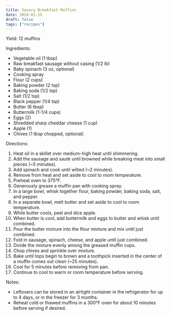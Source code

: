 ```yaml
---
title: Savory Breakfast Muffins
date: 2024-01-15
draft: false
tags: ["recipes"]
---
```


Yield: 12 muffins

Ingredients:
- Vegetable oil (1 tbsp)
- Raw breakfast sausage without casing (1/2 lb)
- Baby spinach (3 oz, optional)
- Cooking spray
- Flour (2 cups)
- Baking powder (2 tsp)
- Baking soda (1/2 tsp)
- Salt (1/2 tsp)
- Black pepper (1/4 tsp)
- Butter (6 tbsp)
- Buttermilk (1-1/4 cups)
- Eggs (2)
- Shredded sharp cheddar cheese (1 cup)
- Apple (1)
- Chives (1 tbsp chopped, optional)

Directions:
1) Heat oil in a skillet over medium-high heat until shimmering.
2) Add the sausage and sauté until browned while breaking meat into small pieces (~5 minutes).
3) Add spinach and cook until wilted (~2 minutes).
4) Remove from heat and set aside to cool to room temperature.
5) Preheat oven to 375°F.
6) Generously grease a muffin pan with cooking spray.
7) In a large bowl, whisk together flour, baking powder, baking soda, salt, and pepper.
8) In a separate bowl, melt butter and set aside to cool to room temperature.
9) While butter cools, peel and dice apple.
10) When butter is cool, add buttermilk and eggs to butter and whisk until combined.
11) Pour the butter mixture into the flour mixture and mix until just combined.
12) Fold in sausage, spinach, cheese, and apple until just combined.
13) Divide the mixture evenly among the greased muffin cups.
14) Chop chives and sprinkle over mixture.
15) Bake until tops begin to brown and a toothpick inserted in the center of a muffin comes out clean (~25 minutes).
16) Cool for 5 minutes before removing from pan.
17) Continue to cool to warm or room temperature before serving.

Notes:
- Leftovers can be stored in an airtight container in the refrigerator for up to 4 days, or in the freezer for 3 months.
- Reheat cold or thawed muffins in a 300°F oven for about 10 minutes before serving if desired.
